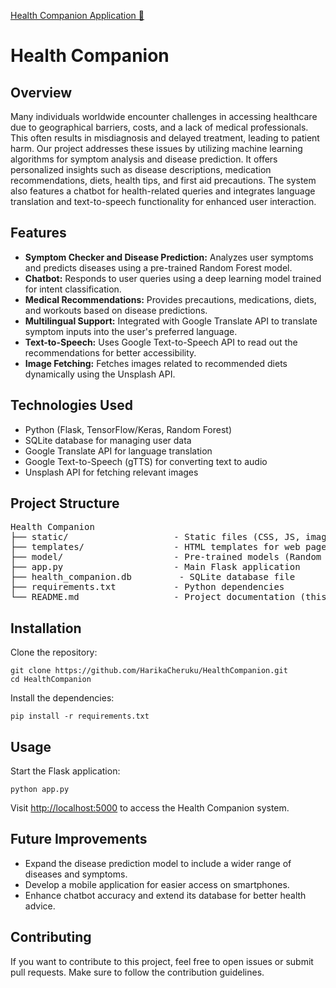 <a href="https://health-companion.onrender.com/" target="_blank">Health Companion Application &#128279;</a>
<h1>Health Companion</h1>

<h2>Overview</h2>
<p>Many individuals worldwide encounter challenges in accessing healthcare due to geographical barriers, costs, and a lack of medical professionals. This often results in misdiagnosis and delayed treatment, leading to patient harm. Our project addresses these issues by utilizing machine learning algorithms for symptom analysis and disease prediction. It offers personalized insights such as disease descriptions, medication recommendations, diets, health tips, and first aid precautions. The system also features a chatbot for health-related queries and integrates language translation and text-to-speech functionality for enhanced user interaction.</p>

<h2>Features</h2>
<ul>
  <li><strong>Symptom Checker and Disease Prediction:</strong> Analyzes user symptoms and predicts diseases using a pre-trained Random Forest model.</li>
  <li><strong>Chatbot:</strong> Responds to user queries using a deep learning model trained for intent classification.</li>
  <li><strong>Medical Recommendations:</strong> Provides precautions, medications, diets, and workouts based on disease predictions.</li>
  <li><strong>Multilingual Support:</strong> Integrated with Google Translate API to translate symptom inputs into the user's preferred language.</li>
  <li><strong>Text-to-Speech:</strong> Uses Google Text-to-Speech API to read out the recommendations for better accessibility.</li>
  <li><strong>Image Fetching:</strong> Fetches images related to recommended diets dynamically using the Unsplash API.</li>
</ul>

<h2>Technologies Used</h2>
<ul>
  <li>Python (Flask, TensorFlow/Keras, Random Forest)</li>
  <li>SQLite database for managing user data</li>
  <li>Google Translate API for language translation</li>
  <li>Google Text-to-Speech (gTTS) for converting text to audio</li>
  <li>Unsplash API for fetching relevant images</li>
</ul>

<h2>Project Structure</h2>
<pre>
Health Companion
├── static/                    - Static files (CSS, JS, images)
├── templates/                 - HTML templates for web pages
├── model/                     - Pre-trained models (Random Forest, Chatbot)
├── app.py                     - Main Flask application
├── health_companion.db         - SQLite database file
├── requirements.txt           - Python dependencies
└── README.md                  - Project documentation (this file)
</pre>

<h2>Installation</h2>
<p>Clone the repository:</p>
<pre><code>git clone https://github.com/HarikaCheruku/HealthCompanion.git
cd HealthCompanion
</code></pre>
<p>Install the dependencies:</p>
<pre><code>pip install -r requirements.txt</code></pre>

<h2>Usage</h2>
<p>Start the Flask application:</p>
<pre><code>python app.py</code></pre>
<p>Visit <a href="http://localhost:5000">http://localhost:5000</a> to access the Health Companion system.</p>

<h2>Future Improvements</h2>
<ul>
  <li>Expand the disease prediction model to include a wider range of diseases and symptoms.</li>
  <li>Develop a mobile application for easier access on smartphones.</li>
  <li>Enhance chatbot accuracy and extend its database for better health advice.</li>
</ul>

<h2>Contributing</h2>
<p>If you want to contribute to this project, feel free to open issues or submit pull requests. Make sure to follow the contribution guidelines.</p>

